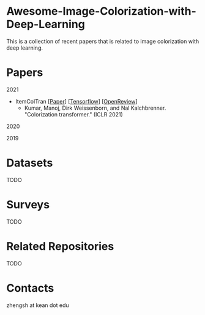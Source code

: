 # Awesome-Image-Colorization-with-Deep-Learning
This is a collection of recent papers that is related to image colorization with deep learning. 

# Papers
2021
* ItemColTran
[[Paper](https://arxiv.org/pdf/2102.04432)]
[[Tensorflow](https://github.com/google-research/google-research)]
[[OpenReview](https://openreview.net/forum?id=5NA1PinlGFu)]
  * Kumar, Manoj, Dirk Weissenborn, and Nal Kalchbrenner. "Colorization transformer." (ICLR 2021)

2020

2019

# Datasets
TODO

# Surveys
TODO

# Related Repositories
TODO

# Contacts
zhengsh at kean dot edu

